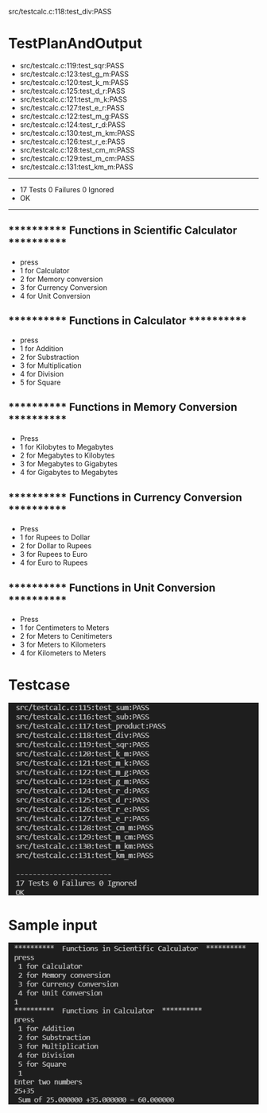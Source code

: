 src/testcalc.c:118:test_div:PASS
# TestPlanAndOutput

* src/testcalc.c:119:test_sqr:PASS
* src/testcalc.c:123:test_g_m:PASS
* src/testcalc.c:120:test_k_m:PASS
* src/testcalc.c:125:test_d_r:PASS
* src/testcalc.c:121:test_m_k:PASS
* src/testcalc.c:127:test_e_r:PASS
* src/testcalc.c:122:test_m_g:PASS
* src/testcalc.c:124:test_r_d:PASS
* src/testcalc.c:130:test_m_km:PASS
* src/testcalc.c:126:test_r_e:PASS
* src/testcalc.c:128:test_cm_m:PASS
* src/testcalc.c:129:test_m_cm:PASS
* src/testcalc.c:131:test_km_m:PASS

 -----------------------
* 17 Tests 0 Failures 0 Ignored 
* OK
 -----------------------

## **********  Functions in Scientific Calculator  **********
* press
* 1 for Calculator
* 2 for Memory conversion
* 3 for Currency Conversion
* 4 for Unit Conversion

## **********  Functions in Calculator  ********** 
* press 
*  1 for Addition 
*  2 for Substraction 
*  3 for Multiplication 
*  4 for Division 
*  5 for Square 

## **********  Functions in Memory Conversion  ********** 
* Press
* 1 for Kilobytes to Megabytes
* 2 for Megabytes to Kilobytes
* 3 for Megabytes to Gigabytes
* 4 for Gigabytes to Megabytes

## **********  Functions in Currency Conversion  ********** 
* Press
* 1 for Rupees to Dollar
* 2 for Dollar to Rupees
* 3 for Rupees to Euro
* 4 for Euro to Rupees

## **********  Functions in Unit Conversion  ********** 
* Press
* 1 for Centimeters to Meters
* 2 for Meters to Cenitimeters
* 3 for Meters to Kilometers
* 4 for Kilometers to Meters

# Testcase
![](https://github.com/purushottamnaiduallu/M1_Scientific_Calculator_Util/blob/50dfeb69a40a8d15b3c6fe4aae710219d596f842/4_TestPlanAndOutput/Testcase.png)

# Sample input
![](https://github.com/purushottamnaiduallu/M1_Scientific_Calculator_Util/blob/50dfeb69a40a8d15b3c6fe4aae710219d596f842/4_TestPlanAndOutput/sample%20input.png)